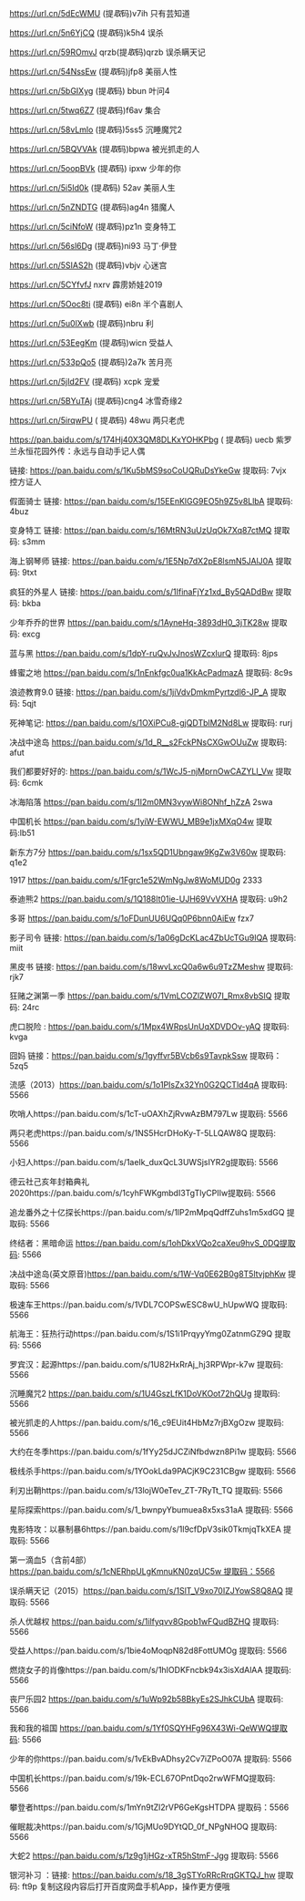 

https://url.cn/5dEcWMU      (提*取*码)v7ih    只有芸知道


https://url.cn/5n6YjCQ      (提*取*码)k5h4    误杀

https://url.cn/59ROmvJ  qrzb(提*取*码)qrzb  误杀瞒天记

https://url.cn/54NssEw      (提*取*码)jfp8  美丽人性

 
https://url.cn/5bGIXyg   (提*取*码) bbun    叶问4


https://url.cn/5twq6Z7   (提*取*码)f6av 集合

https://url.cn/58vLmlo  (提*取*码)5ss5  沉睡魔咒2


https://url.cn/5BQVVAk   (提*取*码)bpwa 被光抓走的人

https://url.cn/5oopBVk   (提*取*码) ipxw 少年的你

https://url.cn/5i5Id0k  (提*取*码) 52av 美丽人生

https://url.cn/5nZNDTG  (提*取*码)ag4n  猎魔人

https://url.cn/5ciNfoW   (提*取*码)pz1n 变身特工 


https://url.cn/56sl6Dg  (提*取*码)ni93  马丁·伊登

https://url.cn/5SIAS2h  (提*取*码)vbjv 心迷宫

https://url.cn/5CYfvfJ  nxrv 霹雳娇娃2019

https://url.cn/5Ooc8ti  (提*取*码) ei8n 半个喜剧人

https://url.cn/5u0lXwb (提*取*码)nbru 利

https://url.cn/53EegKm  (提*取*码)wicn 受益人

https://url.cn/533pQo5  (提*取*码)2a7k 苦月亮

https://url.cn/5jId2FV  (提*取*码) xcpk 宠爱
  
https://url.cn/5BYuTAj    (提*取*码)cng4  冰雪奇缘2

https://url.cn/5irqwPU ( 提*取*码) 48wu 两只老虎

https://pan.baidu.com/s/174Hj40X3QM8DLKxYOHKPbg  ( 提*取*码) uecb 紫罗兰永恒花园外传：永远与自动手记人偶

链接: https://pan.baidu.com/s/1Ku5bMS9soCoUQRuDsYkeGw 提取码: 7vjx   控方证人

假面骑士 链接: https://pan.baidu.com/s/15EEnKlGG9EO5h9Z5v8LlbA 提取码: 4buz



变身特工 链接: https://pan.baidu.com/s/16MtRN3uUzUqOk7Xq87ctMQ 提取码: s3mm


海上钢琴师 链接: https://pan.baidu.com/s/1E5Np7dX2pE8lsmN5JAlJ0A 提取码: 9txt

 疯狂的外星人 链接: https://pan.baidu.com/s/1IfinaFjYz1xd_By5QADdBw 提取码: bkba
 
 
少年乔乔的世界 https://pan.baidu.com/s/1AyneHq-3893dH0_3jTK28w 提取码: excg  

蓝与黑 https://pan.baidu.com/s/1dpY-ruQvJvJnosWZcxIurQ 提取码: 8jps

蜂蜜之地 https://pan.baidu.com/s/1nEnkfgc0ua1KkAcPadmazA 提取码: 8c9s

浪迹教育9.0 链接: https://pan.baidu.com/s/1jiVdvDmkmPyrtzdl6-JP_A 提取码: 5qjt 

死神笔记: https://pan.baidu.com/s/1OXiPCu8-gjQDTblM2Nd8Lw 提取码: rurj

决战中途岛  https://pan.baidu.com/s/1d_R__s2FckPNsCXGwOUuZw 提取码: afut

我们都要好好的: https://pan.baidu.com/s/1WcJ5-njMprnOwCAZYLl_Vw 提取码: 6cmk

冰海陷落  https://pan.baidu.com/s/1I2m0MN3vywWi8ONhf_hZzA    2swa

中国机长 https://pan.baidu.com/s/1yiW-EWWU_MB9e1jxMXqO4w 提取码:lb51


新东方7分 https://pan.baidu.com/s/1sx5QD1Ubngaw9KgZw3V60w 提取码: q1e2 

1917 https://pan.baidu.com/s/1Fgrc1e52WmNgJw8WoMUD0g 2333

泰迪熊2 https://pan.baidu.com/s/1Q188lt01ie-UJH69VvVXHA 提取码: u9h2 

多哥 https://pan.baidu.com/s/1oFDunUU6UQq0P6bnn0AiEw   fzx7

影子司令 链接: https://pan.baidu.com/s/1a06gDcKLac4ZbUcTGu9IQA 提取码: miit

黑皮书 链接: https://pan.baidu.com/s/18wvLxcQ0a6w6u9TzZMeshw 提取码: rjk7

狂赌之渊第一季  https://pan.baidu.com/s/1VmLCOZlZW07I_Rmx8vbSIQ 提取码: 24rc 

虎口脱险 : https://pan.baidu.com/s/1Mpx4WRpsUnUqXDVDOv-yAQ 提取码: kvga

囧妈 链接：https://pan.baidu.com/s/1gyffvr5BVcb6s9TavpkSsw 提取码：5zq5 



流感（2013）https://pan.baidu.com/s/1o1PIsZx32Yn0G2QCTld4qA 提取码: 5566

吹哨人https://pan.baidu.com/s/1cT-uOAXhZjRvwAzBM797Lw 提取码: 5566



两只老虎https://pan.baidu.com/s/1NS5HcrDHoKy-T-5LLQAW8Q 提取码: 5566

小妇人https://pan.baidu.com/s/1aeIk_duxQcL3UWSjsIYR2g提取码: 5566

德云社己亥年封箱典礼2020https://pan.baidu.com/s/1cyhFWKgmbdI3TgTlyCPIIw提取码: 5566

追龙番外之十亿探长https://pan.baidu.com/s/1lP2mMpqQdffZuhs1m5xdGQ 提取码: 5566

终结者：黑暗命运 https://pan.baidu.com/s/1ohDkxVQo2caXeu9hvS_0DQ提取码: 5566

决战中途岛(英文原音)https://pan.baidu.com/s/1W-Vq0E62B0g8T5ltvjphKw 提取码: 5566

极速车王https://pan.baidu.com/s/1VDL7COPSwESC8wU_hUpwWQ 提取码: 5566

航海王：狂热行动https://pan.baidu.com/s/1S1i1PrqyyYmg0ZatnmGZ9Q 提取码: 5566

罗宾汉：起源https://pan.baidu.com/s/1U82HxRrAj_hj3RPWpr-k7w 提取码: 5566

沉睡魔咒2 https://pan.baidu.com/s/1U4GszLfK1DoVKOot72hQUg 提取码: 5566

被光抓走的人https://pan.baidu.com/s/16_c9EUit4HbMz7rjBXgOzw 提取码: 5566

大约在冬季https://pan.baidu.com/s/1fYy25dJCZiNfbdwzn8Pi1w 提取码: 5566

极线杀手https://pan.baidu.com/s/1YOokLda9PACjK9C231CBgw 提取码: 5566

利刃出鞘https://pan.baidu.com/s/13lojW0eTev_ZT-7RyTt_TQ 提取码: 5566


星际探索https://pan.baidu.com/s/1_bwnpyYbumuea8x5xs31aA 提取码: 5566

鬼影特攻：以暴制暴6https://pan.baidu.com/s/1l9cfDpV3sik0TkmjqTkXEA 提取码: 5566

第一滴血5（含前4部）https://pan.baidu.com/s/1cNERhpULgKmnuKN0zqUC5w 提取码：5566

误杀瞒天记（2015）https://pan.baidu.com/s/1SlT_V9xo70IZJYowS8Q8AQ 提取码: 5566

杀人优越权 https://pan.baidu.com/s/1ilfyqvv8Gpob1wFQudBZHQ 提取码: 5566

受益人https://pan.baidu.com/s/1bie4oMoqpN82d8FottUMOg 提取码: 5566

燃烧女子的肖像https://pan.baidu.com/s/1hIODKFncbk94x3isXdAlAA 提取码: 5566

丧尸乐园2 https://pan.baidu.com/s/1uWp92b58BkyEs2SJhkCUbA 提取码: 5566

我和我的祖国 https://pan.baidu.com/s/1Yf0SQYHFg96X43Wi-QeWWQ提取码: 5566

少年的你https://pan.baidu.com/s/1vEkBvADhsy2Cv7iZPoO07A 提取码: 5566

中国机长https://pan.baidu.com/s/19k-ECL67OPntDqo2rwWFMQ提取码: 5566

攀登者https://pan.baidu.com/s/1mYn9tZl2rVP6GeKgsHTDPA 提取码：5566

催眠裁决https://pan.baidu.com/s/1GjMUo9DYtQD_0f_NPgNHOQ 提取码: 5566

大蛇2 https://pan.baidu.com/s/1z9g1jHGz-xTR5hStmF-Jgg 提取码: 5566

银河补习 ：链接: https://pan.baidu.com/s/18_3gSTYoRRcRrqGKTQJ_hw 提取码: ft9p 复制这段内容后打开百度网盘手机App，操作更方便哦
